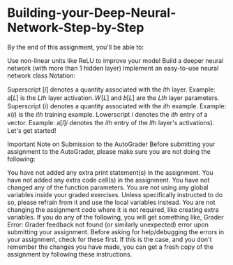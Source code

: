 # Building-your-Deep-Neural-Network-Step-by-Step

By the end of this assignment, you'll be able to:

Use non-linear units like ReLU to improve your model
Build a deeper neural network (with more than 1 hidden layer)
Implement an easy-to-use neural network class
Notation:

Superscript  [𝑙]
  denotes a quantity associated with the  𝑙𝑡ℎ
  layer.
Example:  𝑎[𝐿]
  is the  𝐿𝑡ℎ
  layer activation.  𝑊[𝐿]
  and  𝑏[𝐿]
  are the  𝐿𝑡ℎ
  layer parameters.
Superscript  (𝑖)
  denotes a quantity associated with the  𝑖𝑡ℎ
  example.
Example:  𝑥(𝑖)
  is the  𝑖𝑡ℎ
  training example.
Lowerscript  𝑖
  denotes the  𝑖𝑡ℎ
  entry of a vector.
Example:  𝑎[𝑙]𝑖
  denotes the  𝑖𝑡ℎ
  entry of the  𝑙𝑡ℎ
  layer's activations).
Let's get started!

Important Note on Submission to the AutoGrader
Before submitting your assignment to the AutoGrader, please make sure you are not doing the following:

You have not added any extra print statement(s) in the assignment.
You have not added any extra code cell(s) in the assignment.
You have not changed any of the function parameters.
You are not using any global variables inside your graded exercises. Unless specifically instructed to do so, please refrain from it and use the local variables instead.
You are not changing the assignment code where it is not required, like creating extra variables.
If you do any of the following, you will get something like, Grader Error: Grader feedback not found (or similarly unexpected) error upon submitting your assignment. Before asking for help/debugging the errors in your assignment, check for these first. If this is the case, and you don't remember the changes you have made, you can get a fresh copy of the assignment by following these instructions.
